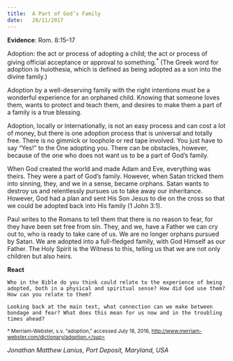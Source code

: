 ```yaml
---
title:  A Part of God’s Family
date:   28/11/2017
---
```


**Evidence**: Rom. 8:15–17

Adoption: the act or process of adopting a child; the act or process of giving official acceptance or approval to something.<sup>*</sup> (The Greek word for adoption is huiothesia, which is defined as being adopted as a son into the divine family.)

Adoption by a well-deserving family with the right intentions must be a wonderful experience for an orphaned child. Knowing that someone loves them, wants to protect and teach them, and desires to make them a part of a family is a true blessing.

Adoption, locally or internationally, is not an easy process and can cost a lot of money, but there is one adoption process that is universal and totally free. There is no gimmick or loophole or red tape involved. You just have to say “Yes!” to the One adopting you. There can be obstacles, however, because of the one who does not want us to be a part of God’s family.

When God created the world and made Adam and Eve, everything was theirs. They were a part of God’s family. However, when Satan tricked them into sinning, they, and we in a sense, became orphans. Satan wants to destroy us and relentlessly pursues us to take away our inheritance. However, God had a plan and sent His Son Jesus to die on the cross so that we could be adopted back into His family (1 John 3:1).

Paul writes to the Romans to tell them that there is no reason to fear, for they have been set free from sin. They, and we, have a Father we can cry out to, who is ready to take care of us. We are no longer orphans pursued by Satan. We are adopted into a full-fledged family, with God Himself as our Father. The Holy Spirit is the Witness to this, telling us that we are not only children but also heirs.

**React**

`Who in the Bible do you think could relate to the experience of being adopted, both in a physical and spiritual sense? How did God use them? How can you relate to them?`

`Looking back at the main text, what connection can we make between bondage and fear? What does this mean for us now and in the troubling times ahead?`

<sup>* Merriam-Webster, s.v. “adoption,” accessed July 18, 2016, http://www.merriam-webster.com/dictionary/adoption.</sup>

_Jonathan Matthew Lanius, Port Deposit, Maryland, USA_